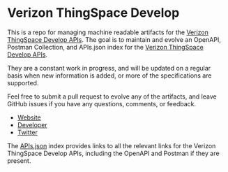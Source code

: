 # Verizon ThingSpace DevelopThis is a repo for managing machine readable artifacts for the [Verizon ThingSpace Develop APIs](https://thingspace.verizon.com). The goal is to maintain and evolve an OpenAPI, Postman Collection, and APIs.json index for the [Verizon ThingSpace Develop APIs](https://thingspace.verizon.com).They are a constant work in progress, and will be updated on a regular basis when new information is added, or more of the specifications are supported.Feel free to submit a pull request to evolve any of the artifacts, and leave GitHub issues if you have any questions, comments, or feedback.- [Website](https://thingspace.verizon.com)- [Developer](https://thingspace.verizon.com)- [Twitter](https://twitter.com/vzenterprise)The [APIs.json](https://github.com/api-evangelist/verizon-thingspace-develop/blob/master/apis.json) index provides links to all the relevant links for the Verizon ThingSpace Develop APIs, including the OpenAPI and Postman if they are present.